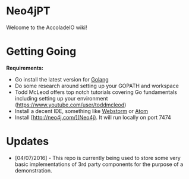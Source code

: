 # Neo4jPT

Welcome to the AccoladeIO wiki!

# Getting Going
**Requirements:**
* Go install the latest version for [Golang](https://golang.org/)
* Do some research around setting up your GOPATH and workspace
* Todd McLeod offers top notch tutorials covering Go fundamentals including setting up your environment (https://www.youtube.com/user/toddmcleod)
* Install a decent IDE, something like [Webstorm](https://www.jetbrains.com/webstorm/) or [Atom](https://atom.io/) 
* Install [http://neo4j.com/](Neo4j). It will run locally on port 7474

# Updates
* [04/07/2016] - This repo is currently being used to store some very basic implementations of 3rd party components for the purpose of a demonstration.
